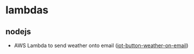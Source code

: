 # lambdas

## nodejs

* AWS Lambda to send weather onto email ([iot-button-weather-on-email](nodejs/weather-on-email/app.js))
